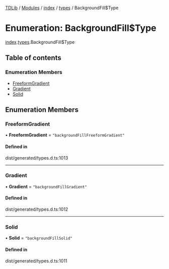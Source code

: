 [TDLib](../README.md) / [Modules](../modules.md) / [index](../modules/index.md) / [types](../modules/index.types.md) / BackgroundFill$Type

# Enumeration: BackgroundFill$Type

[index](../modules/index.md).[types](../modules/index.types.md).BackgroundFill$Type

## Table of contents

### Enumeration Members

- [FreeformGradient](index.types.BackgroundFill_Type.md#freeformgradient)
- [Gradient](index.types.BackgroundFill_Type.md#gradient)
- [Solid](index.types.BackgroundFill_Type.md#solid)

## Enumeration Members

### FreeformGradient

• **FreeformGradient** = ``"backgroundFillFreeformGradient"``

#### Defined in

dist/generated/types.d.ts:1013

___

### Gradient

• **Gradient** = ``"backgroundFillGradient"``

#### Defined in

dist/generated/types.d.ts:1012

___

### Solid

• **Solid** = ``"backgroundFillSolid"``

#### Defined in

dist/generated/types.d.ts:1011
